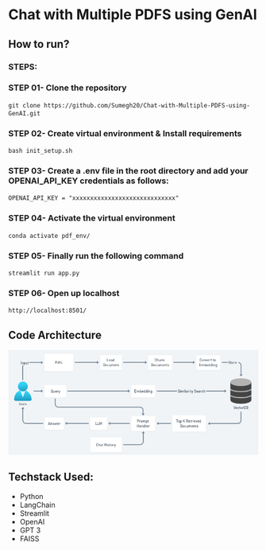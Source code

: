 # Chat with Multiple PDFS using GenAI

## How to run?
### STEPS:

### STEP 01- Clone the repository
```
git clone https://github.com/Sumegh20/Chat-with-Multiple-PDFS-using-GenAI.git
```
### STEP 02- Create virtual environment & Install requirements
```
bash init_setup.sh
```
### STEP 03- Create a .env file in the root directory and add your OPENAI_API_KEY credentials as follows:
```
OPENAI_API_KEY = "xxxxxxxxxxxxxxxxxxxxxxxxxxxxx"
```

### STEP 04- Activate the virtual environment
```
conda activate pdf_env/
```
### STEP 05- Finally run the following command
```
streamlit run app.py
```

### STEP 06- Open up localhost
```
http://localhost:8501/
```

## Code Architecture
![](Architecture.png)

## Techstack Used:
- Python
- LangChain
- Streamlit
- OpenAI
- GPT 3
- FAISS